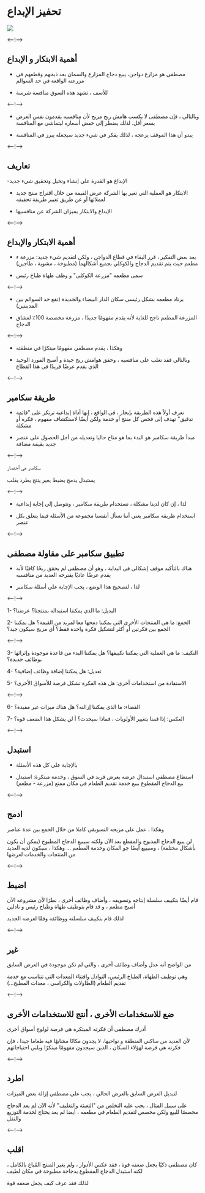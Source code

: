 # تحفيز الإبداع
![](http://douar.tech/dt_assets/session-2/slide-1.png)

<--!-->

## أهمية الابتكار و الإبداع

- مصطفى هو مزارع دواجن، يبيع دجاج المزارع والسمان بعد ذبحهم وقطعهم في مزرعته الواقعة في حد السوالم

- للأسف ، تشهد هذه السوق منافسة شرسة

<--!-->

- وبالتالي ، فإن مصطفى لا يكسب هامش ربح مريح لأن منافسيه يقدمون نفس العرض بسعر أقل. لذلك يضطر إلى خفض أسعاره ليتماشى مع المنافسة

- يبدو أن هذا الموقف يزعجه ، لذلك يفكر في شيء جديد سيجعله يبرز في المنافسة

<--!-->

## تعاريف

-الإبداع هو القدرة على إنشاء وتخيل وتحقيق شيء جديد

- الابتكار هو العملية التي تغير بها الشركة عرض القيمة من خلال اقتراح منتج جديد لعملائها أو عن طريق تغيير طريقة تحقيقه 

- الإبداع والابتكار يميزان الشركة عن منافسيها

<--!-->

## أهمية الابتكار والإبداع

- بعد بعض التفكير ، قرر البقاء في قطاع الدواجن ، ولكن لتقديم شيء جديد: مزرعة ء مطعم حيث يتم تقديم الدجاج والكوكلي بجميع أشكالهما (مطبوخة ، مشوية ، طاجين)

- سمى مطعمه "مزرعة الكوكلي" و وظف طهاة طباخ رئيس

<--!-->

- يرتاد مطعمه بشكل رئيسي سكان الدار البيضاء والجديدة (تقع حد السوالم بين المدينتين) 

- المزرعة المطعم ناجح للغاية لأنه يقدم مفهومًا جديدًا ، مزرعة مخصصة 100٪ لعشاق الدجاج 

<--!-->

- وهكذا ، يقدم مصطفى مفهومًا مبتكرًا في منطقته

- وبالتالي فقد تغلب على منافسيه ، وحقق هوامش ربح جيدة و أصبح المورد الوحيد الذي يقدم عرضًا فريدًا في هذا القطاع 

<--!-->

## طريقة سكامبر

- نعرف أولاً هذه الطريقة بإيجاز ، في الواقع ، إنها أداة إبداعية ترتكز على "قائمة تدقيق" تهدف إلى فحص كل منتج أو خدمة ولكن أيضًا لاستكشاف مفهوم ، فكرة أو مشكلة

- مبدأ طريقة سكامبر هو البدء بما هو متاح حاليا وتعديله من أجل الحصول على عنصر جديد بقيمة مضافة

<--!-->

سكامبر هي ٱختصار 

يستبدل
يدمج
يضبط
يغير
ينتج
يطرد 
يقلب

<--!-->

- لذا ، إن كان لدينا مشكلة ، نستخدام طريقة سكامبر ، ونتوصل إلى إجابة إبداعية

- استخدام طريقة سكامبر يعني أننا نسأل أنفسنا مجموعة من الأسئلة فيما يتعلق بكل عنصر

<--!-->

## تطبيق سكامبر على مقاولة مصطفى

- هناك بالتأكيد موقف إشكالي في البداية ، وهو أن مصطفى لم يحقق ربحًا كافيًا لأنه يقدم عرضًا عاديًا يقترحه العديد من منافسيه

- لذا ، لتصحيح هذا الوضع ، يجب الإجابة على أسئلة سكامبر

<--!-->

1- البديل: ما الذي يمكننا استبداله بمنتجنا؟ عرضنا؟

2- الجمع: ما هي المنتجات الأخرى التي يمكننا دمجها معا لمزيد من القيمة؟ هل يمكننا الجمع بين فكرتين أو أكثر لتشكيل فكرة واحدة فقط؟ أي مزيج سيكون جيد؟

<--!-->

3- التكيف: ما هي العملية التي يمكننا تكييفها؟ هل يمكننا البدء من قاعدة موجودة وإثرائها بوظائف جديدة؟

4- تعديل: هل يمكننا إضافة وظائف إضافية؟

5- الاستفادة من استخدامات أخرى: هل هذه الفكرة تشكل فرصة للأسواق الأخرى؟

<--!-->

6- القضاء: ما الذي يمكننا إزالته؟ هل هناك ميزات غير مفيدة؟ 

7- العكس: إذا قمنا بتغيير الأولويات ، فماذا سيحدث؟ أ لن يشكل هذا الضعف قوة؟

<--!-->

## استبدل

- بالإجابة على كل هذه الأسئلة 

- استطاع مصطفى استبدال عرضه بعرض فريد في السوق ، وخدمة مبتكرة: استبدل بيع الدجاج المقطوع ببيع خدمة تقديم الطعام في مكان ممتع (مزرعة - مطعم)

<--!-->

## ادمج

وهكذا ، عمل على مزيجه التسويقي كاملا من خلال الجمع بين عدة عناصر 

لن يبيع الدجاج المذبوح والمقطع بعد الآن ولكنه سيبيع الدجاج المطبوخ (يمكن أن يكون بأشكال مختلفة) ، وسيبيع أيضًا جو المكان وخدمة المطعم ... وهكذا ، سيكون لديه العديد من المنتجات والخدمات لعرضها  

<--!-->

## اضبط

قام أيضًا بتكييف سلسلة إنتاجه وتسويقه ، وأضاف وظائف أخرى ، نظرًا لأن مشروعه الآن أصبح مطعم ، و قد قام بتوظيف طهاة وطباخ رئيس و نادلين

لذلك قام بتكييف سلسلته ووظائفه وفقًا لعرضه الجديد

<--!-->

## غير

من الواضح أنه عدل وأضاف وظائف أخرى ، والتي لم تكن موجودة في العرض السابق

وهي توظيف الطهاة، الطباخ الرئيس، النوادل واقتناء المعدات التي تتناسب مع خدمة تقديم الطعام (الطاولات والكراسي ، معدات المطبخ...)

<--!-->

## ضع للاستخدامات الأخرى ، أنتج للاستخدامات الأخرى

أدرك مصطفى أن فكرته المبتكرة هي فرصة لولوج أسواق أخرى

لأن العديد من ساكني المنطقة و نواحيها،  لا يجدون مكانًا مشابهًا فيه طعاما جيدا ، فإن فكرته هي فرصة لهؤلاء السكان ، الذين سيجدون مفهومًا مبتكرًا ويلبي احتياجاتهم

<--!-->

## اطرد

لتبديل العرض السابق بالعرض الحالي ، يجب على مصطفى إزالة بعض الميزات

على سبيل المثال ، يجب عليه التخلص من "التعبئة والتغليف" لأنه الآن لم يعد الدجاج مخصصًا للبيع ولكن مخصص لتقديم الطعام في مطعمه ، أيضا لم يعد يحتاج لخدمة التوزيع والنقل 

<--!-->

## اقلب

كان مصطفى ذكيًا بجعل ضعفه قوة ، فقد عكس الأدوار ، ولم يغير المنتج المُباع بالكامل ، لكنه استبدل الدجاج المقطوع بدجاجة مطبوخة في مكان لطيف

لذلك فقد عرف كيف يجعل ضعفه قوة

